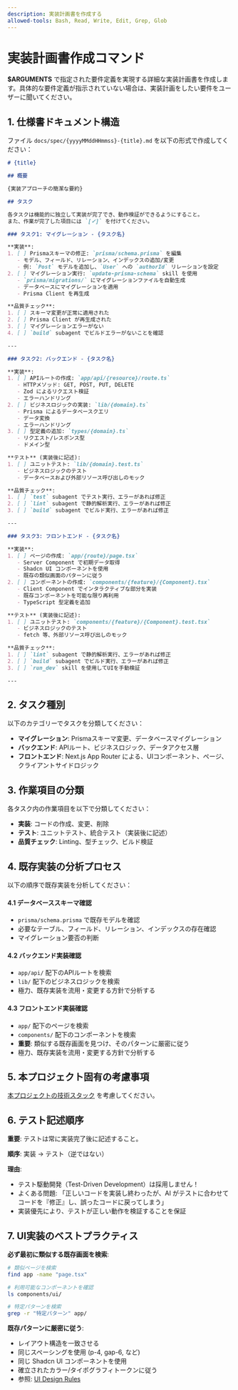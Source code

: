 ```yaml
---
description: 実装計画書を作成する
allowed-tools: Bash, Read, Write, Edit, Grep, Glob
---
```


# 実装計画書作成コマンド

**$ARGUMENTS** で指定された要件定義を実現する詳細な実装計画書を作成します。具体的な要件定義が指示されていない場合は、実装計画をしたい要件をユーザーに聞いてください。

## 1. 仕様書ドキュメント構造

ファイル `docs/spec/{yyyyMMddHHmmss}-{title}.md` を以下の形式で作成してください：

```markdown
# {title}

## 概要

{実装アプローチの簡潔な要約}

## タスク

各タスクは機能的に独立して実装が完了でき、動作検証ができるようにすること。
また、作業が完了した項目には `[✓]` を付けてください。

### タスク1: マイグレーション - {タスク名}

**実装**:
1. [ ] Prismaスキーマの修正: `prisma/schema.prisma` を編集
   - モデル、フィールド、リレーション、インデックスの追加/変更
   - 例: `Post` モデルを追加し、`User` への `authorId` リレーションを設定
2. [ ] マイグレーション実行: `update-prisma-schema` skill を使用
   - `prisma/migrations/` にマイグレーションファイルを自動生成
   - データベースにマイグレーションを適用
   - Prisma Client を再生成

**品質チェック**:
1. [ ] スキーマ変更が正常に適用された
2. [ ] Prisma Client が再生成された
3. [ ] マイグレーションエラーがない
4. [ ] `build` subagent でビルドエラーがないことを確認

---

### タスク2: バックエンド - {タスク名}

**実装**:
1. [ ] APIルートの作成: `app/api/{resource}/route.ts`
   - HTTPメソッド: GET, POST, PUT, DELETE
   - Zod によるリクエスト検証
   - エラーハンドリング
2. [ ] ビジネスロジックの実装: `lib/{domain}.ts`
   - Prisma によるデータベースクエリ
   - データ変換
   - エラーハンドリング
3. [ ] 型定義の追加: `types/{domain}.ts`
   - リクエスト/レスポンス型
   - ドメイン型

**テスト** (実装後に記述):
1. [ ] ユニットテスト: `lib/{domain}.test.ts`
   - ビジネスロジックのテスト
   - データベースおよび外部リソース呼び出しのモック

**品質チェック**:
1. [ ] `test` subagent でテスト実行、エラーがあれば修正
2. [ ] `lint` subagent で静的解析実行、エラーがあれば修正
3. [ ] `build` subagent でビルド実行、エラーがあれば修正

---

### タスク3: フロントエンド - {タスク名}

**実装**:
1. [ ] ページの作成: `app/{route}/page.tsx`
   - Server Component で初期データ取得
   - Shadcn UI コンポーネントを使用
   - 既存の類似画面のパターンに従う
2. [ ] コンポーネントの作成: `components/{feature}/{Component}.tsx`
   - Client Component でインタラクティブな部分を実装
   - 既存コンポーネントを可能な限り再利用
   - TypeScript 型定義を追加

**テスト** (実装後に記述):
1. [ ] ユニットテスト: `components/{feature}/{Component}.test.tsx`
   - ビジネスロジックのテスト
   - fetch 等、外部リソース呼び出しのモック

**品質チェック**:
1. [ ] `lint` subagent で静的解析実行、エラーがあれば修正
2. [ ] `build` subagent でビルド実行、エラーがあれば修正
3. [ ] `run_dev` skill を使用してUIを手動検証

---
```

## 2. タスク種別

以下のカテゴリーでタスクを分類してください：

- **マイグレーション**: Prismaスキーマ変更、データベースマイグレーション
- **バックエンド**: APIルート、ビジネスロジック、データアクセス層
- **フロントエンド**: Next.js App Router による、UIコンポーネント、ページ、クライアントサイドロジック

## 3. 作業項目の分類

各タスク内の作業項目を以下で分類してください：

- **実装**: コードの作成、変更、削除
- **テスト**: ユニットテスト、統合テスト（実装後に記述）
- **品質チェック**: Linting、型チェック、ビルド検証

## 4. 既存実装の分析プロセス

以下の順序で既存実装を分析してください：

#### 4.1 データベーススキーマ確認

- `prisma/schema.prisma` で既存モデルを確認
- 必要なテーブル、フィールド、リレーション、インデックスの存在確認
- マイグレーション要否の判断

#### 4.2 バックエンド実装確認

- `app/api/` 配下のAPIルートを検索
- `lib/` 配下のビジネスロジックを検索
- 極力、既存実装を流用・変更する方針で分析する

#### 4.3 フロントエンド実装確認

- `app/` 配下のページを検索
- `components/` 配下のコンポーネントを検索
- **重要**: 類似する既存画面を見つけ、そのパターンに厳密に従う
- 極力、既存実装を流用・変更する方針で分析する

## 5. 本プロジェクト固有の考慮事項

[本プロジェクトの技術スタック](docs/architecture.md) を考慮してください。

## 6. テスト記述順序

**重要**: テストは常に実装完了後に記述すること。

**順序**: 実装 → テスト（逆ではない）

**理由**:
- テスト駆動開発（Test-Driven Development）は採用しません！
- よくある問題: 「正しいコードを実装し終わったが、AI がテストに合わせてコードを『修正』し、誤ったコードに戻ってしまう」
- 実装優先により、テストが正しい動作を検証することを保証

## 7. UI実装のベストプラクティス

**必ず最初に類似する既存画面を検索**:

```bash
# 類似ページを検索
find app -name "page.tsx"

# 利用可能なコンポーネントを確認
ls components/ui/

# 特定パターンを検索
grep -r "特定パターン" app/
```

**既存パターンに厳密に従う**:
- レイアウト構造を一致させる
- 同じスペーシングを使用 (p-4, gap-6, など)
- 同じ Shadcn UI コンポーネントを使用
- 確立されたカラー/タイポグラフィトークンに従う
- 参照: [UI Design Rules](../ui-design-rule.md)
